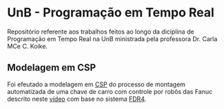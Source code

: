 # UnB - Programação em Tempo Real

Repositório referente aos trabalhos feitos ao longo da diciplina de Programação em Tempo Real na UnB ministrada pela professora Dr. Carla MCe C. Koike.

## Modelagem em CSP
Foi efeutado a modelagem em [CSP](https://en.wikipedia.org/wiki/Communicating_sequential_processes) do processo de montagem automatizada de uma chave de carro com controle por robôs das Fanuc descrito neste [vídeo](https://www.youtube.com/watch?v=GqrSYDNVXw8&feature=youtu.be) com base no sistema [FDR4](https://www.cs.ox.ac.uk/projects/fdr/).
 
 
